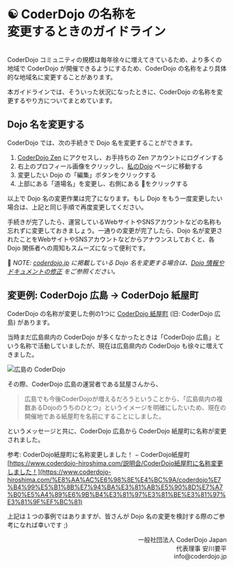 # ☯️ CoderDojo の名称を<br>変更するときのガイドライン
<br>
CoderDojo コミュニティの規模は毎年徐々に増えてきているため、より多くの地域で CoderDojo が開催できるようにするため、CoderDojo の名称をより具体的な地域名に変更することがあります。

本ガイドラインでは、そういった状況になったときに、CoderDojo の名称を変更するやり方についてまとめています。

## Dojo 名を変更する

CoderDojo では、次の手続きで Dojo 名を変更することができます。

1. [CoderDojo Zen](https://zen.coderdojo.com/) にアクセスし、お手持ちの Zen アカウントにログインする
2. 右上のプロフィール画像をクリックし、[私のDojo](https://zen.coderdojo.com/dashboard/my-dojos) ページに移動する
3. 変更したい Dojo の「編集」ボタンをクリックする
4. 上部にある「道場名」を変更し、右側にある 💾をクリックする

以上で Dojo 名の変更作業は完了になります。もし Dojo をもう一度変更したい場合は、上記と同じ手順で再度変更してください。

手続きが完了したら、運営しているWebサイトやSNSアカウントなどの名称も忘れずに変更しておきましょう。一通りの変更が完了したら、Dojo 名が変更されたことをWebサイトやSNSアカウントなどからアナウンスしておくと、各 Dojo 関係者への周知もスムーズになって便利です。

📝 *NOTE: [coderdojo.jp](https://coderdojo.jp/) に掲載している Dojo 名を変更する場合は、[Dojo 情報やドキュメントの修正](https://github.com/coderdojo-japan/coderdojo.jp#1-dojo-%E6%83%85%E5%A0%B1%E3%82%84%E3%83%89%E3%82%AD%E3%83%A5%E3%83%A1%E3%83%B3%E3%83%88%E3%81%AE%E4%BF%AE%E6%AD%A3) をご参照ください。*

## 変更例: CoderDojo 広島 → CoderDojo 紙屋町

CoderDojo の名称が変更した例の1つに [CoderDojo 紙屋町](https://www.coderdojo-hiroshima.com/) (旧: CoderDojo 広島) があります。

当時まだ広島県内の CoderDojo が多くなかったときは「CoderDojo 広島」という名称で活動していましたが、現在は広島県内の CoderDojo も徐々に増えてきました。

![広島の CoderDojo](/img/dojos-in-hiroshima.png)

その際、CoderDojo 広島の運営者である鼠屋さんから、

> 広島でも今後CoderDojoが増えるだろうということから、「広島県内の複数あるDojoのうちのひとつ」というイメージを明確にしたいため、現在の開催地である紙屋町を名前にすることにしました。

というメッセージと共に、CoderDojo 広島から CoderDojo 紙屋町に名称が変更されました。

参考: CoderDojo紙屋町に名称変更しました！ − CoderDojo紙屋町   
[https://www.coderdojo-hiroshima.com/説明会/CoderDojo紙屋町に名称変更しました！](https://www.coderdojo-hiroshima.com/%E8%AA%AC%E6%98%8E%E4%BC%9A/coderdojo%E7%B4%99%E5%B1%8B%E7%94%BA%E3%81%AB%E5%90%8D%E7%A7%B0%E5%A4%89%E6%9B%B4%E3%81%97%E3%81%BE%E3%81%97%E3%81%9F%EF%BC%81)

上記は１つの事例ではありますが、皆さんが Dojo 名の変更を検討する際のご参考になれば幸いです ;)

<div align="right">
一般社団法人 CoderDojo Japan<br>
代表理事 安川要平<br>
info@coderdojo.jp
</div>




